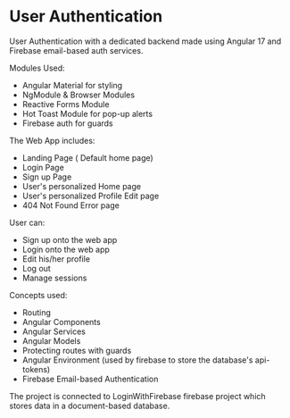 # User Authentication
User Authentication with a dedicated backend made using Angular 17 and Firebase email-based auth services.

Modules Used:
- Angular Material for styling
- NgModule & Browser Modules
- Reactive Forms Module
- Hot Toast Module for pop-up alerts
- Firebase auth for guards

The Web App includes:
- Landing Page ( Default home page)
- Login Page
- Sign up Page
- User's personalized Home page
- User's personalized Profile Edit page
- 404 Not Found Error page

User can:
- Sign up onto the web app
- Login onto the web app
- Edit his/her profile
- Log out
- Manage sessions

Concepts used:
- Routing
- Angular Components
- Angular Services
- Angular Models
- Protecting routes with guards
- Angular Environment (used by firebase to store the database's api-tokens)
- Firebase Email-based Authentication


The project is connected to LoginWithFirebase firebase project which stores data in a document-based database.
